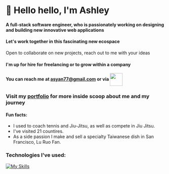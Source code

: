 # 🌈 Hello hello, I'm Ashley
#### A full-stack software engineer, who is passionately working on designing and building new innovative web applications
#### Let's work together in this fascinating new ecospace 
Open to collaborate on new projects, reach out to me with your ideas
#### I'm up for hire for freelancing or to grow within a company
#### You can reach me at asyan77@gmail.com or via <a href="https://www.linkedin.com/in/ashley-yan/" target="blank"><img align="center" src="https://bi-jingo.com/wp-content/uploads/1997/03/Linkedin-Logo.png" height="40" /></a>
### Visit my <a href="https://asyan77.github.io/portfolio/" target="blank">portfolio</a> for more inside scoop about me and my journey


#### Fun facts: 
 - I used to coach tennis and Jiu-Jitsu, as well as compete in Jiu Jitsu.
 - I've visited 21 countires.
 - As a side passion I make and sell a specialty Taiwanese dish in San Francisco, Lu Ruo Fan.



### Technologies I've used: 

[![My Skills](https://skillicons.dev/icons?i=js,html,css,aws,babel,github,mongodb,nodejs,postgres,postman,rails,react,redux,replit,ruby,sqlite,vscode,webpack)](https://skillicons.dev)


